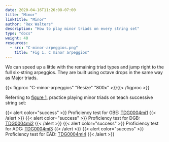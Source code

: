 ```yaml
---
date: 2020-04-16T11:26:08-07:00
title: "Minor"
linkTitle: "Minor"
author: "Rex Walters"
description: "How to play minor triads on every string set"
type: "docs"
weight: 40
resources:
  - src: "C-minor-arpeggios.png"
    title: "Fig 1. C minor arpeggios"
---
```


We can speed up a little with the remaining triad types and jump right to the full six-string arpeggios. They are built using octave drops in the same way as Major triads.

{{< figproc "C-minor-arpeggios" "Resize" "800x" >}}{{< /figproc >}}

Referring to [figure 1](#C-minor-arpeggios), practice playing minor triads on teach successive string set:

{{< alert color="success" >}}
Proficiency test for GBE: [TDG0004mi1](#TODO)
{{< /alert >}}
{{< alert color="success" >}}
Proficiency test for DGB: [TDG0004mi2](#TODO)
{{< /alert >}}
{{< alert color="success" >}}
Proficiency test for ADG: [TDG0004mi3](#TODO)
{{< /alert >}}
{{< alert color="success" >}}
Proficiency test for EAD: [TDG0004mi4](#TODO)
{{< /alert >}}
